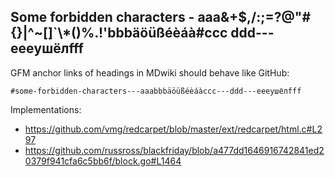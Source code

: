 ## Some forbidden characters - aaa&+$,/:;=?@"#{}|^~[]`\\*()%.!'bbbäöüßéèáà#ccc   ddd---eeeушёлfff

GFM anchor links of headings in MDwiki should behave like GitHub:

    #some-forbidden-characters---aaabbbäöüßéèáàccc---ddd---eeeушёлfff

Implementations:

* <https://github.com/vmg/redcarpet/blob/master/ext/redcarpet/html.c#L297>
* <https://github.com/russross/blackfriday/blob/a477dd1646916742841ed20379f941cfa6c5bb6f/block.go#L1464>